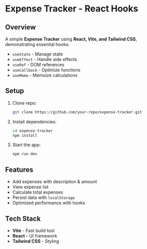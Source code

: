 # Expense Tracker - React Hooks

## Overview
A simple **Expense Tracker** using **React, Vite, and Tailwind CSS**, demonstrating essential hooks:
- `useState` - Manage state
- `useEffect` - Handle side effects
- `useRef` - DOM references
- `useCallback` - Optimize functions
- `useMemo` - Memoize calculations

## Setup
1. Clone repo:
   ```sh
   git clone https://github.com/your-repo/expense-tracker.git
   ```
2. Install dependencies:
   ```sh
   cd expense-tracker
   npm install
   ```
3. Start the app:
   ```sh
   npm run dev
   ```

## Features
- Add expenses with description & amount
- View expense list
- Calculate total expenses
- Persist data with `localStorage`
- Optimized performance with hooks

## Tech Stack
- **Vite** - Fast build tool
- **React** - UI framework
- **Tailwind CSS** - Styling


